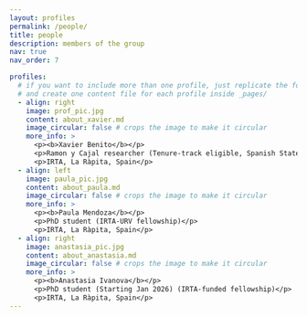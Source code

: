```yaml
---
layout: profiles
permalink: /people/
title: people
description: members of the group
nav: true
nav_order: 7

profiles:
  # if you want to include more than one profile, just replicate the following block
  # and create one content file for each profile inside _pages/
  - align: right
    image: prof_pic.jpg
    content: about_xavier.md
    image_circular: false # crops the image to make it circular
    more_info: >
      <p><b>Xavier Benito</b></p>
      <p>Ramon y Cajal researcher (Tenure-track eligible, Spanish State Research Agency)</p>
      <p>IRTA, La Ràpita, Spain</p>
  - align: left
    image: paula_pic.jpg
    content: about_paula.md
    image_circular: false # crops the image to make it circular
    more_info: >
      <p><b>Paula Mendoza</b></p>
      <p>PhD student (IRTA-URV fellowship)</p>
      <p>IRTA, La Ràpita, Spain</p>
  - align: right
    image: anastasia_pic.jpg
    content: about_anastasia.md
    image_circular: false # crops the image to make it circular
    more_info: >
      <p><b>Anastasia Ivanova</b></p>
      <p>PhD student (Starting Jan 2026) (IRTA-funded fellowship)</p>
      <p>IRTA, La Ràpita, Spain</p>
---
```

